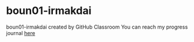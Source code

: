 # boun01-irmakdai
boun01-irmakdai created by GitHub Classroom
You can reach my progress journal [here](https://pjournal.github.io/boun01-irmakdai/)
